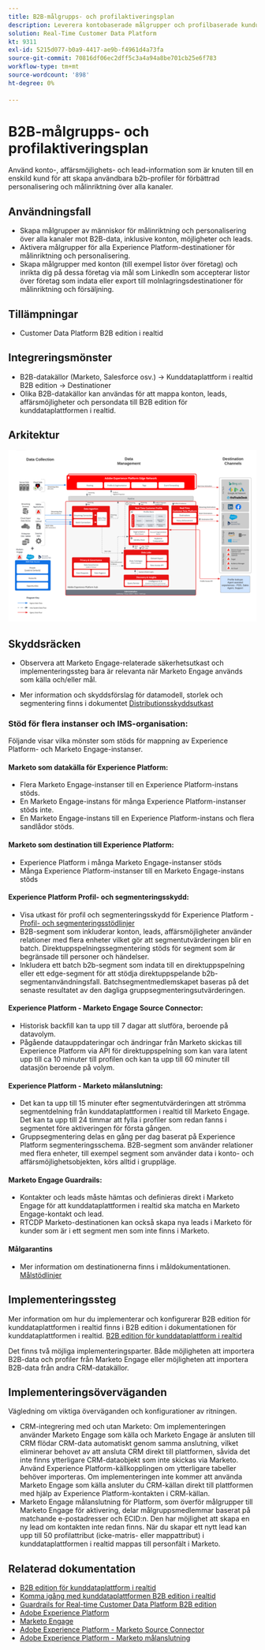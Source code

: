 ```yaml
---
title: B2B-målgrupps- och profilaktiveringsplan
description: Leverera kontobaserade målgrupper och profilbaserade kundupplevelser med kunddataplattformen i realtid ​.
solution: Real-Time Customer Data Platform
kt: 9311
exl-id: 5215d077-b0a9-4417-ae9b-f4961d4a73fa
source-git-commit: 70816df06ec2dff5c3a4a94a8be701cb25e6f783
workflow-type: tm+mt
source-wordcount: '898'
ht-degree: 0%

---
```


# B2B-målgrupps- och profilaktiveringsplan

Använd konto-, affärsmöjlighets- och lead-information som är knuten till en enskild kund för att skapa användbara b2b-profiler för förbättrad personalisering och målinriktning över alla kanaler.

## Användningsfall

* Skapa målgrupper av människor för målinriktning och personalisering över alla kanaler mot B2B-data, inklusive konton, möjligheter och leads.
* Aktivera målgrupper för alla Experience Platform-destinationer för målinriktning och personalisering.
* Skapa målgrupper med konton (till exempel listor över företag) och inrikta dig på dessa företag via mål som LinkedIn som accepterar listor över företag som indata eller export till molnlagringsdestinationer för målinriktning och försäljning.

## Tillämpningar

* Customer Data Platform B2B edition i realtid

## Integreringsmönster

* B2B-datakällor (Marketo, Salesforce osv.) -> Kunddataplattform i realtid B2B edition -> Destinationer
* Olika B2B-datakällor kan användas för att mappa konton, leads, affärsmöjligheter och persondata till B2B edition för kunddataplattformen i realtid.

## Arkitektur

![Referensarkitektur för B2B-aktiveringsutkast](assets/b2b-activation.png)

## Skyddsräcken

* Observera att Marketo Engage-relaterade säkerhetsutkast och implementeringssteg bara är relevanta när Marketo Engage används som källa och/eller mål.

* Mer information och skyddsförslag för datamodell, storlek och segmentering finns i dokumentet [Distributionsskyddsutkast](../experience-platform/deployment/guardrails.md)


### Stöd för flera instanser och IMS-organisation:

Följande visar vilka mönster som stöds för mappning av Experience Platform- och Marketo Engage-instanser.

#### Marketo som datakälla för Experience Platform:

* Flera Marketo Engage-instanser till en Experience Platform-instans stöds.
* En Marketo Engage-instans för många Experience Platform-instanser stöds inte.
* En Marketo Engage-instans till en Experience Platform-instans och flera sandlådor stöds.

#### Marketo som destination till Experience Platform:

* Experience Platform i många Marketo Engage-instanser stöds
* Många Experience Platform-instanser till en Marketo Engage-instans stöds

#### Experience Platform Profil- och segmenteringsskydd:

* Visa utkast för profil och segmenteringsskydd för Experience Platform - [Profil- och segmenteringsstödlinjer](https://experienceleague.adobe.com/docs/experience-platform/profile/guardrails.html?lang=sv-SE)
* B2B-segment som inkluderar konton, leads, affärsmöjligheter använder relationer med flera enheter vilket gör att segmentutvärderingen blir en batch. Direktuppspelningssegmentering stöds för segment som är begränsade till personer och händelser.
* Inkludera ett batch b2b-segment som indata till en direktuppspelning eller ett edge-segment för att stödja direktuppspelande b2b-segmentanvändningsfall. Batchsegmentmedlemskapet baseras på det senaste resultatet av den dagliga gruppsegmenteringsutvärderingen.

#### Experience Platform - Marketo Engage Source Connector:

* Historisk backfill kan ta upp till 7 dagar att slutföra, beroende på datavolym.
* Pågående datauppdateringar och ändringar från Marketo skickas till Experience Platform via API för direktuppspelning som kan vara latent upp till ca 10 minuter till profilen och kan ta upp till 60 minuter till datasjön beroende på volym.

#### Experience Platform - Marketo målanslutning:

* Det kan ta upp till 15 minuter efter segmentutvärderingen att strömma segmentdelning från kunddataplattformen i realtid till Marketo Engage. Det kan ta upp till 24 timmar att fylla i profiler som redan fanns i segmentet före aktiveringen för första gången.
* Gruppsegmentering delas en gång per dag baserat på Experience Platform segmenteringsschema. B2B-segment som använder relationer med flera enheter, till exempel segment som använder data i konto- och affärsmöjlighetsobjekten, körs alltid i gruppläge.

#### Marketo Engage Guardrails:

* Kontakter och leads måste hämtas och definieras direkt i Marketo Engage för att kunddataplattformen i realtid ska matcha en Marketo Engage-kontakt och lead.
* RTCDP Marketo-destinationen kan också skapa nya leads i Marketo för kunder som är i ett segment men som inte finns i Marketo.

#### Målgarantins

* Mer information om destinationerna finns i måldokumentationen. [Målstödlinjer](https://experienceleague.adobe.com/docs/experience-platform/destinations/guardrails.html?lang=sv-SE)


## Implementeringssteg

Mer information om hur du implementerar och konfigurerar B2B edition för kunddataplattformen i realtid finns i B2B edition i dokumentationen för kunddataplattformen i realtid. [B2B edition för kunddataplattform i realtid](https://experienceleague.adobe.com/docs/experience-platform/rtcdp/b2b-overview.html?lang=sv-SE)

Det finns två möjliga implementeringsparter. Både möjligheten att importera B2B-data och profiler från Marketo Engage eller möjligheten att importera B2B-data från andra CRM-datakällor.

## Implementeringsöverväganden

Vägledning om viktiga överväganden och konfigurationer av ritningen.

* CRM-integrering med och utan Marketo:
Om implementeringen använder Marketo Engage som källa och Marketo Engage är ansluten till CRM flödar CRM-data automatiskt genom samma anslutning, vilket eliminerar behovet av att ansluta CRM direkt till plattformen, såvida det inte finns ytterligare CRM-dataobjekt som inte skickas via Marketo. Använd Experience Platform-källkopplingen om ytterligare tabeller behöver importeras. Om implementeringen inte kommer att använda Marketo Engage som källa ansluter du CRM-källan direkt till plattformen med hjälp av Experience Platform-kontakten i CRM-källan.
* Marketo Engage målanslutning för Platform, som överför målgrupper till Marketo Engage för aktivering, delar målgruppsmedlemmar baserat på matchande e-postadresser och ECID:n. Den har möjlighet att skapa en ny lead om kontakten inte redan finns. När du skapar ett nytt lead kan upp till 50 profilattribut (icke-matris- eller mappattribut) i kunddataplattformen i realtid mappas till personfält i Marketo.

## Relaterad dokumentation

* [B2B edition för kunddataplattform i realtid](https://experienceleague.adobe.com/docs/experience-platform/rtcdp/b2b-overview.html?lang=sv-SE)
* [Komma igång med kunddataplattformen B2B edition i realtid](https://experienceleague.adobe.com/sv/docs/experience-platform/rtcdp/intro/rtcdpb2b-intro/b2b-tutorial)
* [Guardrails for Real-time Customer Data Platform B2B edition](https://experienceleague.adobe.com/sv/docs/experience-platform/rtcdp/intro/rtcdpb2b-intro/b2b-guardrails)
* [Adobe Experience Platform](https://experienceleague.adobe.com/docs/experience-platform.html?lang=sv-SE)
* [Marketo Engage](https://experienceleague.adobe.com/docs/marketo/using/home.html?lang=sv-SE)
* [Adobe Experience Platform - Marketo Source Connector](https://experienceleague.adobe.com/docs/experience-platform/sources/connectors/adobe-applications/marketo/marketo.html?lang=sv-SE)
* [Adobe Experience Platform - Marketo målanslutning](https://experienceleague.adobe.com/docs/marketo/using/product-docs/core-marketo-concepts/smart-lists-and-static-lists/static-lists/push-an-adobe-experience-cloud-segment-to-a-marketo-static-list.html?lang=sv-SE)
